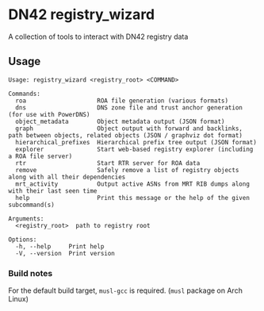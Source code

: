 # DN42 registry_wizard
A collection of tools to interact with DN42 registry data

## Usage
```
Usage: registry_wizard <registry_root> <COMMAND>

Commands:
  roa                    ROA file generation (various formats)
  dns                    DNS zone file and trust anchor generation (for use with PowerDNS)
  object_metadata        Object metadata output (JSON format)
  graph                  Object output with forward and backlinks, path between objects, related objects (JSON / graphviz dot format)
  hierarchical_prefixes  Hierarchical prefix tree output (JSON format)
  explorer               Start web-based registry explorer (including a ROA file server)
  rtr                    Start RTR server for ROA data
  remove                 Safely remove a list of registry objects along with all their dependencies
  mrt_activity           Output active ASNs from MRT RIB dumps along with their last seen time
  help                   Print this message or the help of the given subcommand(s)

Arguments:
  <registry_root>  path to registry root

Options:
  -h, --help     Print help
  -V, --version  Print version
```

### Build notes
For the default build target, ``musl-gcc`` is required. (``musl`` package on Arch Linux)
